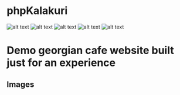# phpKalakuri

![alt text](https://i.ibb.co/86RxZcY/Screenshot-1.png)
![alt text](https://i.ibb.co/z2Wr1Pr/Screenshot-2.png)
![alt text](https://i.ibb.co/t4tWG5R/Screenshot-3.png)
![alt text](https://i.ibb.co/RYwSfwQ/Screenshot-4.png)
![alt text](https://i.ibb.co/PCZD8Q3/Screenshot-5.png)
<h1>Demo georgian cafe website built just for an experience</h1>
<h2>Images</h2>
